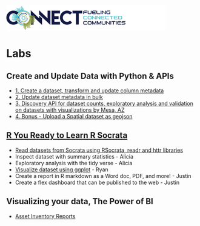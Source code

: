 ![Tyler Connect](https://github.com/aliciatb/connect/blob/master/images/connect_logo.png)

# Labs

## Create and Update Data with Python & APIs

- [1. Create a dataset, transform and update column metadata](notebooks/1_socrata_py_create_dataset.ipynb)
- [2. Update dataset metadata in bulk](notebooks/2_update_metadata.ipynb)
- [3. Discovery API for dataset counts, exploratory analysis and validation on datasets with visualizations by Mesa, AZ](notebooks/3_city_of_mesa_use_cases.ipynb)
- [4. Bonus - Upload a Spatial dataset as geojson](notebooks/4_bonus_create_dataset_geojson.ipynb)

## [R You Ready to Learn R Socrata](https://aliciatb.github.io/connect/)

- [Read datasets from Socrata using RSocrata, readr and httr libraries](https://aliciatb.github.io/connect/read_data.html)
- Inspect dataset with summary statistics - Alicia
- Exploratory analysis with the tidy verse - Alicia
- [Visualize dataset using ggplot](https://aliciatb.github.io/connect/visualize_data.html) - Ryan
- Create a report in R markdown as a Word doc, PDF, and more! - Justin
- Create a flex dashboard that can be published to the web - Justin

## Visualizing your data, The Power of BI
- [Asset Inventory Reports](https://alicia.data.socrata.com/stories/s/48mh-jv64)